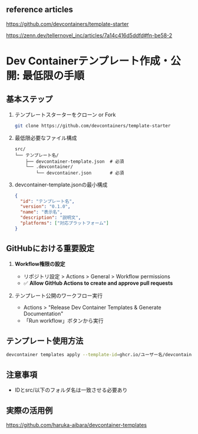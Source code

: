 ## reference articles

https://github.com/devcontainers/template-starter

https://zenn.dev/tellernovel_inc/articles/7a14c416d5ddfd#fn-be58-2

# Dev Containerテンプレート作成・公開: 最低限の手順

## 基本ステップ

1. テンプレートスターターをクローン or Fork
   ```bash
   git clone https://github.com/devcontainers/template-starter
   ```

2. 最低限必要なファイル構成
   ```
   src/
   └── テンプレート名/
       ├── devcontainer-template.json  # 必須
       └── .devcontainer/
           └── devcontainer.json       # 必須
   ```

3. devcontainer-template.jsonの最小構成
   ```json
   {
     "id": "テンプレート名",
     "version": "0.1.0",
     "name": "表示名",
     "description": "説明文",
     "platforms": ["対応プラットフォーム"]
   }
   ```

## GitHubにおける重要設定

1. **Workflow権限の設定**
   - リポジトリ設定 > Actions > General > Workflow permissions
   - ✅ **Allow GitHub Actions to create and approve pull requests**

2. テンプレート公開のワークフロー実行
   - Actions > "Release Dev Container Templates & Generate Documentation"
   - 「Run workflow」ボタンから実行

## テンプレート使用方法

```bash
devcontainer templates apply --template-id=ghcr.io/ユーザー名/devcontainer-templates/テンプレート名:latest
```

## 注意事項

- IDとsrc/以下のフォルダ名は一致させる必要あり

## 実際の活用例

https://github.com/haruka-aibara/devcontainer-templates
